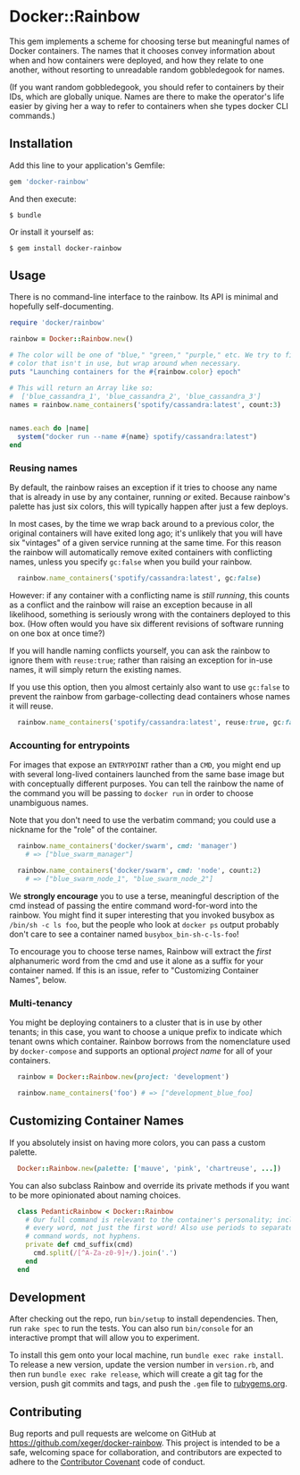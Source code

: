 # Docker::Rainbow

This gem implements a scheme for choosing terse but meaningful names of Docker
containers. The names that it chooses convey information about when and how
containers were deployed, and how they relate to one another, without resorting
to unreadable random gobbledegook for names.

(If you want random gobbledegook, you should refer to containers by their IDs,
which are globally unique. Names are there to make the operator's life easier
by giving her a way to refer to containers when she types docker CLI commands.)

## Installation

Add this line to your application's Gemfile:

```ruby
gem 'docker-rainbow'
```

And then execute:

    $ bundle

Or install it yourself as:

    $ gem install docker-rainbow

## Usage

There is no command-line interface to the rainbow. Its API is minimal and
hopefully self-documenting.

```ruby
require 'docker/rainbow'

rainbow = Docker::Rainbow.new()

# The color will be one of "blue," "green," "purple," etc. We try to find a
# color that isn't in use, but wrap around when necessary.
puts "Launching containers for the #{rainbow.color} epoch"

# This will return an Array like so:
#  ['blue_cassandra_1', 'blue_cassandra_2', 'blue_cassandra_3']
names = rainbow.name_containers('spotify/cassandra:latest', count:3)


names.each do |name|
  system("docker run --name #{name} spotify/cassandra:latest")
end
```

### Reusing names

By default, the rainbow raises an exception if it tries to choose any name
that is already in use by any container, running _or_ exited. Because rainbow's
palette has just six colors, this will typically happen after just a few
deploys.

In most cases, by the time we wrap back around to a previous color, the original
containers will have exited long ago; it's unlikely that you will have six
"vintages" of a given service running at the same time. For this reason the
rainbow will automatically remove exited containers with conflicting names,
unless you specify `gc:false` when you build your rainbow.

```ruby
  rainbow.name_containers('spotify/cassandra:latest', gc:false)
```

However: if any container with a conflicting name is *still running*, this
counts as a conflict and the rainbow will raise an exception because in all
likelihood, something is seriously wrong with the containers deployed to this
box. (How often would you have six different revisions of software running
on one box at once time?)

If you will handle naming conflicts yourself, you can ask the rainbow to ignore
them with `reuse:true`; rather than raising an exception for in-use names, it
will simply return the existing names.

If you use this option, then you almost certainly also want to use `gc:false`
to prevent the rainbow from garbage-collecting dead containers whose names it
will reuse.

```ruby
  rainbow.name_containers('spotify/cassandra:latest', reuse:true, gc:false)
```

### Accounting for entrypoints

For images that expose an `ENTRYPOINT` rather than a `CMD`, you might end up
with several long-lived containers launched from the same base image but with
conceptually different purposes. You can tell the rainbow the name of the
command you will be passing to `docker run` in order to choose unambiguous
names.

Note that you don't need to use the verbatim command; you could use a nickname
for the "role" of the container.

```ruby
  rainbow.name_containers('docker/swarm', cmd: 'manager')
    # => ["blue_swarm_manager"]

  rainbow.name_containers('docker/swarm', cmd: 'node', count:2)
    # => ["blue_swarm_node_1", "blue_swarm_node_2"]
```

We **strongly encourage** you to use a terse, meaningful description of the
cmd instead of passing the entire command word-for-word into the rainbow. You
might find it super interesting that you invoked busybox as `/bin/sh -c ls foo`,
but the people who look at `docker ps` output probably don't care to see a
container named `busybox_bin-sh-c-ls-foo`!

To encourage you to choose terse names, Rainbow will extract the _first_
alphanumeric word from the cmd and use it alone as a suffix for your container
named. If this is an issue, refer to "Customizing Container Names", below.

### Multi-tenancy

You might be deploying containers to a cluster that is in use by other tenants;
in this case, you want to choose a unique prefix to indicate which tenant owns
which container. Rainbow borrows from the nomenclature used by `docker-compose`
and supports an optional *project name* for all of your containers.

```ruby
  rainbow = Docker::Rainbow.new(project: 'development')

  rainbow.name_containers('foo') # => ["development_blue_foo]
```

## Customizing Container Names

If you absolutely insist on having more colors, you can pass a custom
palette.

```ruby
  Docker::Rainbow.new(palette: ['mauve', 'pink', 'chartreuse', ...])
```

You can also subclass Rainbow and override its private methods if you want
to be more opinionated about naming choices.

```ruby
  class PedanticRainbow < Docker::Rainbow
    # Our full command is relevant to the container's personality; include
    # every word, not just the first word! Also use periods to separate
    # command words, not hyphens.
    private def cmd_suffix(cmd)
      cmd.split(/[^A-Za-z0-9]+/).join('.')
    end
  end
```

## Development

After checking out the repo, run `bin/setup` to install dependencies. Then, run `rake spec` to run the tests. You can also run `bin/console` for an interactive prompt that will allow you to experiment.

To install this gem onto your local machine, run `bundle exec rake install`. To release a new version, update the version number in `version.rb`, and then run `bundle exec rake release`, which will create a git tag for the version, push git commits and tags, and push the `.gem` file to [rubygems.org](https://rubygems.org).

## Contributing

Bug reports and pull requests are welcome on GitHub at https://github.com/xeger/docker-rainbow. This project is intended to be a safe, welcoming space for collaboration, and contributors are expected to adhere to the [Contributor Covenant](contributor-covenant.org) code of conduct.

